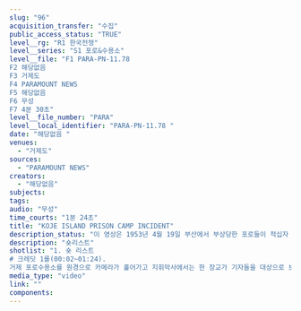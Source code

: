 ```yaml
---
slug: "96"
acquisition_transfer: "수집"
public_access_status: "TRUE"
level__rg: "R1 한국전쟁"
level__series: "S1 포로&수용소"
level__file: "F1 PARA-PN-11.78 
F2 해당없음 
F3 거제도
F4 PARAMOUNT NEWS
F5 해당없음 
F6 무성
F7 4분 30초"
level__file_number: "PARA"
level__local_identifier: "PARA-PN-11.78 "
date: "해당없음 "
venues: 
  - "거제도"
sources: 
  - "PARAMOUNT NEWS"
creators: 
  - "해당없음"
subjects: 
tags: 
audio: "무성"
time_courts: "1분 24초"
title: "KOJE ISLAND PRISON CAMP INCIDENT"
description_status: "이 영상은 1953년 4월 19일 부산에서 부상당한 포로들이 적십자 버스를 타고 이동하는 모습을 담았다."
description: "숏리스트"
shotlist: "1. 숏 리스트
# 크레딧 1롤(00:02~01:24). 
거제 포로수용소를 원경으로 카메라가 훑어가고 지휘막사에서는 한 장교가 기자들을 대상으로 브리핑을 하고 있다. 카메라맨들도 촬영 중이다. 유엔 협상단 대표가 비행기에서 내려 짚차를 타고 거제도 수용소를 떠난다."
media_type: "video"
link: ""
components: 
---
```

